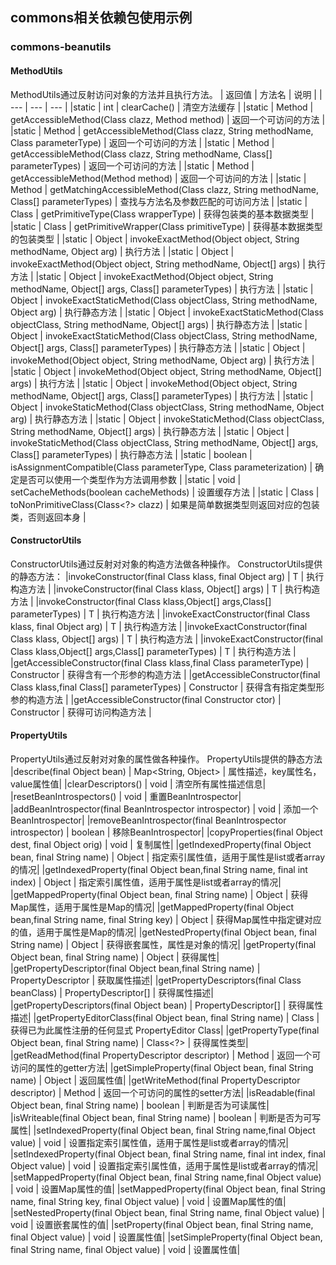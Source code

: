 ## commons相关依赖包使用示例

### commons-beanutils
#### MethodUtils
MethodUtils通过反射访问对象的方法并且执行方法。
| 返回值  | 方法名  | 说明  |
| --- | --- | --- |
|static | int  | clearCache() |	清空方法缓存 |
|static | Method | getAccessibleMethod(Class<?> clazz, Method method) | 返回一个可访问的方法 |
|static | Method | getAccessibleMethod(Class<?> clazz, String methodName, Class<?> parameterType) | 返回一个可访问的方法 |
|static | Method | getAccessibleMethod(Class<?> clazz, String methodName, Class<?>[] parameterTypes) | 返回一个可访问的方法 |
|static | Method | getAccessibleMethod(Method method) | 返回一个可访问的方法 |
|static | Method | getMatchingAccessibleMethod(Class<?> clazz, String methodName, Class<?>[] parameterTypes) | 查找与方法名及参数匹配的可访问方法 |
|static | Class<?> | getPrimitiveType(Class<?> wrapperType) | 获得包装类的基本数据类型 |
|static | Class<?> | getPrimitiveWrapper(Class<?> primitiveType) | 获得基本数据类型的包装类型 |
|static | Object | invokeExactMethod(Object object, String methodName, Object arg) | 执行方法 |
|static | Object | invokeExactMethod(Object object, String methodName, Object[] args) | 执行方法 |
|static | Object | invokeExactMethod(Object object, String methodName, Object[] args, Class<?>[] parameterTypes) | 执行方法 |
|static | Object | invokeExactStaticMethod(Class<?> objectClass, String methodName, Object arg) | 执行静态方法 |
|static | Object | invokeExactStaticMethod(Class<?> objectClass, String methodName, Object[] args) | 执行静态方法 |
|static | Object | invokeExactStaticMethod(Class<?> objectClass, String methodName, Object[] args, Class<?>[] parameterTypes) | 执行静态方法 |
|static | Object | invokeMethod(Object object, String methodName, Object arg) | 执行方法 |
|static | Object | invokeMethod(Object object, String methodName, Object[] args) | 执行方法 |
|static | Object | invokeMethod(Object object, String methodName, Object[] args, Class<?>[] parameterTypes) | 执行方法 |
|static | Object | invokeStaticMethod(Class<?> objectClass, String methodName, Object arg) | 执行静态方法 |
|static | Object | invokeStaticMethod(Class<?> objectClass, String methodName, Object[] args) | 执行静态方法 |
|static | Object | invokeStaticMethod(Class<?> objectClass, String methodName, Object[] args, Class<?>[] parameterTypes) | 执行静态方法 |
|static | boolean | isAssignmentCompatible(Class<?> parameterType, Class<?> parameterization) | 确定是否可以使用一个类型作为方法调用参数 |
|static | void | setCacheMethods(boolean cacheMethods) | 设置缓存方法 |
|static | Class<?> | toNonPrimitiveClass(Class<?> clazz) | 如果是简单数据类型则返回对应的包装类，否则返回本身 |

#### ConstructorUtils
ConstructorUtils通过反射对对象的构造方法做各种操作。
ConstructorUtils提供的静态方法：
|invokeConstructor(final Class<T> klass, final Object arg) | T | 执行构造方法 |
|invokeConstructor(final Class<T> klass, Object[] args) | T | 执行构造方法 |
|invokeConstructor(final Class<T> klass,Object[] args,Class<?>[] parameterTypes) | T | 执行构造方法 |
|invokeExactConstructor(final Class<T> klass, final Object arg) | T | 执行构造方法 |
|invokeExactConstructor(final Class<T> klass, Object[] args) | T | 执行构造方法 |
|invokeExactConstructor(final Class<T> klass,Object[] args,Class<?>[] parameterTypes) | T | 执行构造方法 |
|getAccessibleConstructor(final Class<T> klass,final Class<?> parameterType) | Constructor<T> | 获得含有一个形参的构造方法 |
|getAccessibleConstructor(final Class<T> klass,final Class<?>[] parameterTypes) | Constructor<T> | 获得含有指定类型形参的构造方法 |
|getAccessibleConstructor(final Constructor<T> ctor) | Constructor<T> | 获得可访问构造方法 |

#### PropertyUtils
PropertyUtils通过反射对对象的属性做各种操作。
PropertyUtils提供的静态方法
|describe(final Object bean) | Map<String, Object> | 属性描述，key属性名，value属性值|
|clearDescriptors() | void | 清空所有属性描述信息|
|resetBeanIntrospectors() | void | 重置BeanIntrospector|
|addBeanIntrospector(final BeanIntrospector introspector) | void | 添加一个BeanIntrospector|
|removeBeanIntrospector(final BeanIntrospector introspector) | boolean | 移除BeanIntrospector|
|copyProperties(final Object dest, final Object orig) | void | 复制属性|
|getIndexedProperty(final Object bean, final String name) | Object | 指定索引属性值，适用于属性是list或者array的情况|
|getIndexedProperty(final Object bean,final String name, final int index) | Object | 指定索引属性值，适用于属性是list或者array的情况|
|getMappedProperty(final Object bean, final String name) | Object | 获得Map属性，适用于属性是Map的情况|
|getMappedProperty(final Object bean,final String name, final String key) | Object | 获得Map属性中指定键对应的值，适用于属性是Map的情况|
|getNestedProperty(final Object bean, final String name) | Object | 获得嵌套属性，属性是对象的情况|
|getProperty(final Object bean, final String name) | Object | 获得属性|
|getPropertyDescriptor(final Object bean,final String name) | PropertyDescriptor | 获取属性描述|
|getPropertyDescriptors(final Class<?> beanClass) | PropertyDescriptor[] | 获得属性描述|
|getPropertyDescriptors(final Object bean) | PropertyDescriptor[] | 获得属性描述|
|getPropertyEditorClass(final Object bean, final String name) | Class<?> | 获得已为此属性注册的任何显式 PropertyEditor Class|
|getPropertyType(final Object bean, final String name) | Class<?> | 获得属性类型|
|getReadMethod(final PropertyDescriptor descriptor) | Method | 返回一个可访问的属性的getter方法|
|getSimpleProperty(final Object bean, final String name) | Object | 返回属性值|
|getWriteMethod(final PropertyDescriptor descriptor) | Method | 返回一个可访问的属性的setter方法|
|isReadable(final Object bean, final String name) | boolean | 判断是否为可读属性|
|isWriteable(final Object bean, final String name) | boolean | 判断是否为可写属性|
|setIndexedProperty(final Object bean, final String name,final Object value) | void | 设置指定索引属性值，适用于属性是list或者array的情况|
|setIndexedProperty(final Object bean, final String name, final int index, final Object value) | void | 设置指定索引属性值，适用于属性是list或者array的情况|
|setMappedProperty(final Object bean, final String name,final Object value) | void | 设置Map属性的值|
|setMappedProperty(final Object bean, final String name, final String key, final Object value) | void | 设置Map属性的值|
|setNestedProperty(final Object bean, final String name, final Object value) | void | 设置嵌套属性的值|
|setProperty(final Object bean, final String name, final Object value) | void | 设置属性值|
|setSimpleProperty(final Object bean, final String name, final Object value) | void | 设置属性值|